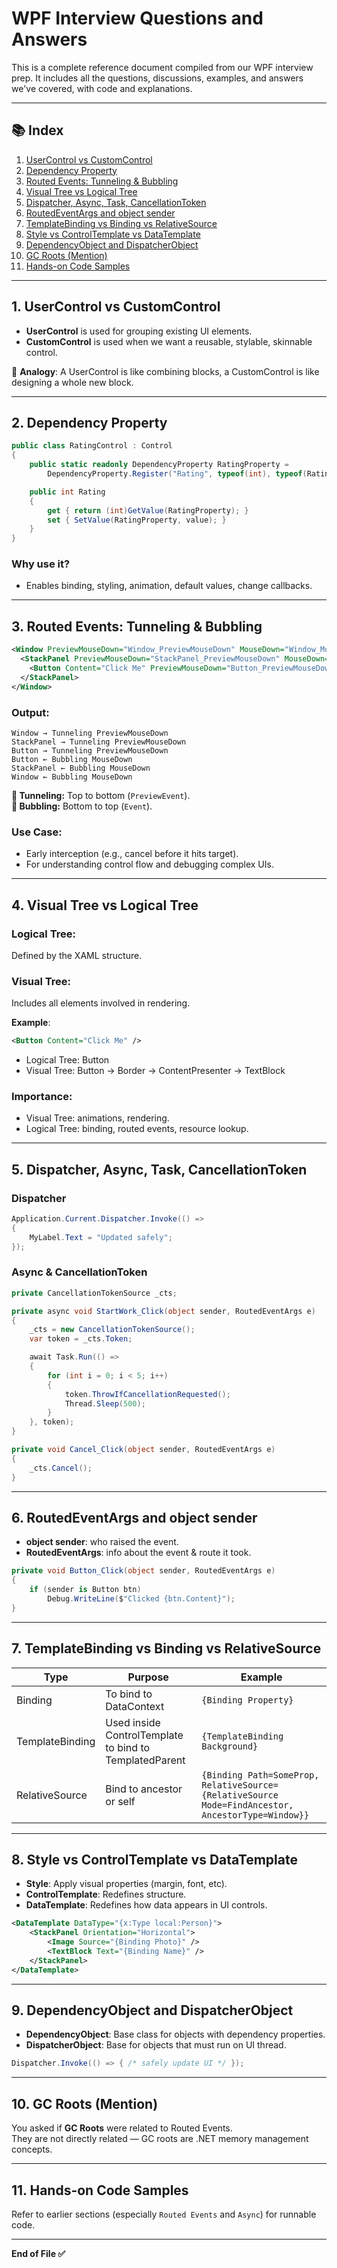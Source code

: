 
# WPF Interview Questions and Answers

This is a complete reference document compiled from our WPF interview prep. It includes all the questions, discussions, examples, and answers we've covered, with code and explanations.

---

## 📚 Index

1. [UserControl vs CustomControl](#1-usercontrol-vs-customcontrol)
2. [Dependency Property](#2-dependency-property)
3. [Routed Events: Tunneling & Bubbling](#3-routed-events-tunneling--bubbling)
4. [Visual Tree vs Logical Tree](#4-visual-tree-vs-logical-tree)
5. [Dispatcher, Async, Task, CancellationToken](#5-dispatcher-async-task-cancellationtoken)
6. [RoutedEventArgs and object sender](#6-routedeventargs-and-object-sender)
7. [TemplateBinding vs Binding vs RelativeSource](#7-templatebinding-vs-binding-vs-relativesource)
8. [Style vs ControlTemplate vs DataTemplate](#8-style-vs-controltemplate-vs-datatemplate)
9. [DependencyObject and DispatcherObject](#9-dependencyobject-and-dispatcherobject)
10. [GC Roots (Mention)](#10-gc-roots-mention)
11. [Hands-on Code Samples](#11-hands-on-code-samples)

---

## 1. UserControl vs CustomControl

- **UserControl** is used for grouping existing UI elements.
- **CustomControl** is used when we want a reusable, stylable, skinnable control.

📝 **Analogy**: A UserControl is like combining blocks, a CustomControl is like designing a whole new block.

---

## 2. Dependency Property

```csharp
public class RatingControl : Control
{
    public static readonly DependencyProperty RatingProperty =
        DependencyProperty.Register("Rating", typeof(int), typeof(RatingControl), new PropertyMetadata(0));

    public int Rating
    {
        get { return (int)GetValue(RatingProperty); }
        set { SetValue(RatingProperty, value); }
    }
}
```

### Why use it?
- Enables binding, styling, animation, default values, change callbacks.

---

## 3. Routed Events: Tunneling & Bubbling

```xml
<Window PreviewMouseDown="Window_PreviewMouseDown" MouseDown="Window_MouseDown">
  <StackPanel PreviewMouseDown="StackPanel_PreviewMouseDown" MouseDown="StackPanel_MouseDown">
    <Button Content="Click Me" PreviewMouseDown="Button_PreviewMouseDown" MouseDown="Button_MouseDown"/>
  </StackPanel>
</Window>
```

### Output:

```
Window → Tunneling PreviewMouseDown
StackPanel → Tunneling PreviewMouseDown
Button → Tunneling PreviewMouseDown
Button ← Bubbling MouseDown
StackPanel ← Bubbling MouseDown
Window ← Bubbling MouseDown
```

**📌 Tunneling:** Top to bottom (`PreviewEvent`).  
**📌 Bubbling:** Bottom to top (`Event`).

### Use Case:
- Early interception (e.g., cancel before it hits target).
- For understanding control flow and debugging complex UIs.

---

## 4. Visual Tree vs Logical Tree

### Logical Tree:
Defined by the XAML structure.

### Visual Tree:
Includes all elements involved in rendering.

**Example**:

```xml
<Button Content="Click Me" />
```

- Logical Tree: Button
- Visual Tree: Button → Border → ContentPresenter → TextBlock

### Importance:
- Visual Tree: animations, rendering.
- Logical Tree: binding, routed events, resource lookup.

---

## 5. Dispatcher, Async, Task, CancellationToken

### Dispatcher

```csharp
Application.Current.Dispatcher.Invoke(() =>
{
    MyLabel.Text = "Updated safely";
});
```

### Async & CancellationToken

```csharp
private CancellationTokenSource _cts;

private async void StartWork_Click(object sender, RoutedEventArgs e)
{
    _cts = new CancellationTokenSource();
    var token = _cts.Token;

    await Task.Run(() =>
    {
        for (int i = 0; i < 5; i++)
        {
            token.ThrowIfCancellationRequested();
            Thread.Sleep(500);
        }
    }, token);
}

private void Cancel_Click(object sender, RoutedEventArgs e)
{
    _cts.Cancel();
}
```

---

## 6. RoutedEventArgs and object sender

- **object sender**: who raised the event.
- **RoutedEventArgs**: info about the event & route it took.

```csharp
private void Button_Click(object sender, RoutedEventArgs e)
{
    if (sender is Button btn)
        Debug.WriteLine($"Clicked {btn.Content}");
}
```

---

## 7. TemplateBinding vs Binding vs RelativeSource

| Type | Purpose | Example |
|------|---------|---------|
| Binding | To bind to DataContext | `{Binding Property}` |
| TemplateBinding | Used inside ControlTemplate to bind to TemplatedParent | `{TemplateBinding Background}` |
| RelativeSource | Bind to ancestor or self | `{Binding Path=SomeProp, RelativeSource={RelativeSource Mode=FindAncestor, AncestorType=Window}}` |

---

## 8. Style vs ControlTemplate vs DataTemplate

- **Style**: Apply visual properties (margin, font, etc).
- **ControlTemplate**: Redefines structure.
- **DataTemplate**: Redefines how data appears in UI controls.

```xml
<DataTemplate DataType="{x:Type local:Person}">
    <StackPanel Orientation="Horizontal">
        <Image Source="{Binding Photo}" />
        <TextBlock Text="{Binding Name}" />
    </StackPanel>
</DataTemplate>
```

---

## 9. DependencyObject and DispatcherObject

- **DependencyObject**: Base class for objects with dependency properties.
- **DispatcherObject**: Base for objects that must run on UI thread.

```csharp
Dispatcher.Invoke(() => { /* safely update UI */ });
```

---

## 10. GC Roots (Mention)

You asked if **GC Roots** were related to Routed Events.  
They are not directly related — GC roots are .NET memory management concepts.

---

## 11. Hands-on Code Samples

Refer to earlier sections (especially `Routed Events` and `Async`) for runnable code.

---

**End of File ✅**
